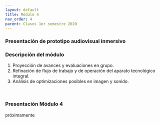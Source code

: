 ```yaml
---
layout: default
title: Módulo 4
nav_order: 4
parent: Clases 1er semestre 2020
---
```


### Presentación de prototipo audiovisual inmersivo

### Descripción del módulo
1. Proyección de avances y evaluaciones en grupo.
2. Refinación de flujo de trabajo y de operación del aparato tecnológico integral.
3. Análisis de optimizaciones posibles en imagen y sonido.

<br>

### Presentación Módulo 4

próximamente